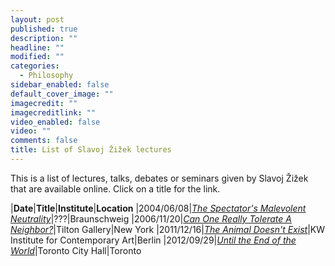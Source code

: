 ```yaml
---
layout: post
published: true
description: ""
headline: ""
modified: ""
categories: 
  - Philosophy
sidebar_enabled: false
default_cover_image: ""
imagecredit: ""
imagecreditlink: ""
video_enabled: false
video: ""
comments: false
title: List of Slavoj Žižek lectures
---
```






This is a list of lectures, talks, debates or seminars given by Slavoj Žižek that are available online. Click on a title for the link.

|__Date__|__Title__|__Institute__|__Location__
|2004/06/08|_[The Spectator's Malevolent Neutrality](https://youtu.be/4QhRxhzVU7Y)_|???|Braunschweig
|2006/11/20|_[Can One Really Tolerate A Neighbor?](https://youtu.be/UnT6ykrKLzY)_|Tilton Gallery|New York
|2011/12/16|_[The Animal Doesn't Exist](https://youtu.be/EWLA3dseHQg)_|KW Institute for Contemporary Art|Berlin
|2012/09/29|_[Until the End of the World](http://podbay.fm/show/129166905/e/1365827400)_|Toronto City Hall|Toronto
